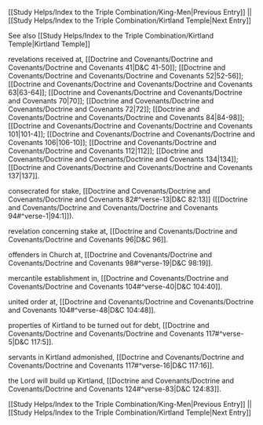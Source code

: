 [[Study Helps/Index to the Triple Combination/King-Men|Previous Entry]]  ||  [[Study Helps/Index to the Triple Combination/Kirtland Temple|Next Entry]]

 See also [[Study Helps/Index to the Triple Combination/Kirtland Temple|Kirtland Temple]]

 revelations received at, [[Doctrine and Covenants/Doctrine and Covenants/Doctrine and Covenants 41|D&C 41-50]]; [[Doctrine and Covenants/Doctrine and Covenants/Doctrine and Covenants 52|52-56]]; [[Doctrine and Covenants/Doctrine and Covenants/Doctrine and Covenants 63|63-64]]; [[Doctrine and Covenants/Doctrine and Covenants/Doctrine and Covenants 70|70]]; [[Doctrine and Covenants/Doctrine and Covenants/Doctrine and Covenants 72|72]]; [[Doctrine and Covenants/Doctrine and Covenants/Doctrine and Covenants 84|84-98]]; [[Doctrine and Covenants/Doctrine and Covenants/Doctrine and Covenants 101|101-4]]; [[Doctrine and Covenants/Doctrine and Covenants/Doctrine and Covenants 106|106-10]]; [[Doctrine and Covenants/Doctrine and Covenants/Doctrine and Covenants 112|112]]; [[Doctrine and Covenants/Doctrine and Covenants/Doctrine and Covenants 134|134]]; [[Doctrine and Covenants/Doctrine and Covenants/Doctrine and Covenants 137|137]].

 consecrated for stake, [[Doctrine and Covenants/Doctrine and Covenants/Doctrine and Covenants 82#^verse-13|D&C 82:13]] ([[Doctrine and Covenants/Doctrine and Covenants/Doctrine and Covenants 94#^verse-1|94:1]]).

 revelation concerning stake at, [[Doctrine and Covenants/Doctrine and Covenants/Doctrine and Covenants 96|D&C 96]].

 offenders in Church at, [[Doctrine and Covenants/Doctrine and Covenants/Doctrine and Covenants 98#^verse-19|D&C 98:19]].

 mercantile establishment in, [[Doctrine and Covenants/Doctrine and Covenants/Doctrine and Covenants 104#^verse-40|D&C 104:40]].

 united order at, [[Doctrine and Covenants/Doctrine and Covenants/Doctrine and Covenants 104#^verse-48|D&C 104:48]].

 properties of Kirtland to be turned out for debt, [[Doctrine and Covenants/Doctrine and Covenants/Doctrine and Covenants 117#^verse-5|D&C 117:5]].

 servants in Kirtland admonished, [[Doctrine and Covenants/Doctrine and Covenants/Doctrine and Covenants 117#^verse-16|D&C 117:16]].

 the Lord will build up Kirtland, [[Doctrine and Covenants/Doctrine and Covenants/Doctrine and Covenants 124#^verse-83|D&C 124:83]].

[[Study Helps/Index to the Triple Combination/King-Men|Previous Entry]]  ||  [[Study Helps/Index to the Triple Combination/Kirtland Temple|Next Entry]]